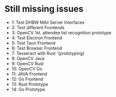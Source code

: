 # Still missing issues

- 1: Test DHBW MAil Server Interfaces
- 2: Test different Frontends
- 3: OpenCV 1st. attendee list recognition prototype
- 4: Test Electron Frontend
- 5: Test Tauri Frontend
- 6: Test Browser Frontend
- 7: Tesseract with Rust '(prototyping)
- 8: OpenCV Java
- 9: OpenCV Rust
- 10: OpenCV Go
- 11: JAVA Frontend
- 12: Go Frontend
- 13: Rust Prototype
- 14: Go Prototype
